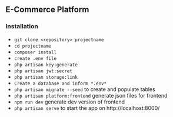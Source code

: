 ## E-Commerce Platform ##

### Installation ###

* `git clone <repository> projectname`
* `cd projectname`
* `composer install`
* `create .env file`
* `php artisan key:generate`
* `php artisan jwt:secret`
* `php artisan storage:link`
* `Create a database and inform *.env*`
* `php artisan migrate --seed` to create and populate tables
* `php artisan platform:frontend` generate json files for frontend
* `npm run dev` generate dev version of frontend
* `php artisan serve` to start the app on http://localhost:8000/